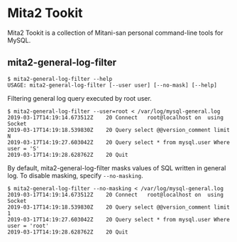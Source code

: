 # Mita2 Tookit

Mita2 Tookit is a collection of Mitani-san personal command-line tools for MySQL.

## mita2-general-log-filter

```
$ mita2-general-log-filter --help
USAGE: mita2-general-log-filter [--user user] [--no-mask] [--help]
```

Filtering general log query executed by root user.
```
$ mita2-general-log-filter --user=root < /var/log/mysql-general.log
2019-03-17T14:19:14.673512Z	   20 Connect	root@localhost on  using Socket
2019-03-17T14:19:18.539830Z	   20 Query	select @@version_comment limit N
2019-03-17T14:19:27.603042Z	   20 Query	select * from mysql.user Where user = 'S'
2019-03-17T14:19:28.628762Z	   20 Quit
```

By default, mita2-general-log-filter masks values of SQL written in general log.
To disable masking, specify `--no-masking`.
```
$ mita2-general-log-filter --no-masking < /var/log/mysql-general.log
2019-03-17T14:19:14.673512Z	   20 Connect	root@localhost on  using Socket
2019-03-17T14:19:18.539830Z	   20 Query	select @@version_comment limit 1
2019-03-17T14:19:27.603042Z	   20 Query	select * from mysql.user Where user = 'root'
2019-03-17T14:19:28.628762Z	   20 Quit
```


